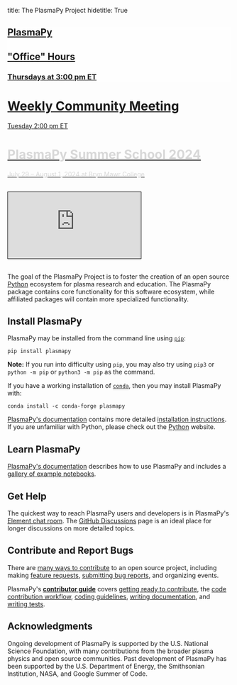 title: The PlasmaPy Project
hidetitle: True

<!-- Feature Cards -->
<div class="feature-row">
    <!-- Feature 1 -->
    <div class="feature-column">
        <a class="feature-link" href="meetings/office_hours">
        <div class="feature-card"
              style="background-image: linear-gradient(rgba(255, 255, 255, 0.5),
                                       rgba(255, 255, 255, 0.5)),
                                       none;
              background-color: var(--plasmapy-light-red)">
            <div>
                <h2>PlasmaPy</h2>
                <h2>"Office" Hours</h2>
                <h3>Thursdays at 3:00 pm ET</h3>
            </div>
        </div>
        </a>
    </div>
    <!-- Feature 2 -->
    <div class="feature-column">
        <a class="feature-link" href="meetings/weekly">
        <div class="feature-card">
            <div>
                <h1>Weekly Community Meeting</h1>
                Tuesday 2:00 pm ET
            </div>
        </div>
        </a>
    </div>
    <!-- Feature 3 -->
    <div class="feature-column">
        <a class="feature-link" href="meetings/summer-school-2024">
        <div class="feature-card"
              style="background-image: linear-gradient(rgba(255, 255, 255, 0.0),
                                       rgba(255, 255, 255, 0.0)),
                                       none;
                     background-color: var(--plasmapy-darkblue)">
            <div>
                <h1 style="color: #d8d8d8">PlasmaPy Summer School 2024</h1>
                <p style="color: #d8d8d8">
                    July 29 – August 1, 2024 at Bryn Mawr College
                </p>
            </div>
        </div>
        </a>
    </div>
</div>

<br>

<!-- YouTube Video-->
<div class="aspect-ratio-80pc">
    <iframe src="https://www.youtube-nocookie.com/embed/E8RwQF5wcXM"
            style="border: 1px solid black"
            frameborder="0"
            allow="accelerometer; autoplay; encrypted-media; gyroscope; picture-in-picture"
            allowfullscreen>
    </iframe>
</div>

<br/>

[`conda`]: https://docs.conda.io/en/latest
[`pip`]: https://pip.pypa.io/en/stable
[code contribution workflow]: https://docs.plasmapy.org/en/latest/contributing/workflow.html
[coding guidelines]: https://docs.plasmapy.org/en/latest/contributing/coding_guide.html
[**contributor guide**]: https://docs.plasmapy.org/en/latest/contributing/index.html
[Element chat room]: https://app.element.io/#/room/#plasmapy:openastronomy.org
[feature requests]: https://github.com/PlasmaPy/PlasmaPy/issues/new?assignees=&labels=feature+request&projects=&template=feature_request.yml
[gallery of example notebooks]: https://docs.plasmapy.org/en/stable/examples.html
[getting ready to contribute]: https://docs.plasmapy.org/en/latest/contributing/getting_ready.html
[GitHub Discussions]: https://github.com/PlasmaPy/PlasmaPy/discussions
[installation instructions]: https://docs.plasmapy.org/en/latest/install.html
[many ways to contribute]: https://docs.plasmapy.org/en/latest/contributing/many_ways.html
[PlasmaPy's documentation]: https://docs.plasmapy.org/en/stable
[Python]: https://www.python.org
[submitting bug reports]: https://github.com/PlasmaPy/PlasmaPy/issues/new?assignees=&labels=Bug&projects=&template=bug_report.yml
[writing documentation]: https://docs.plasmapy.org/en/latest/contributing/doc_guide.html
[writing tests]: https://docs.plasmapy.org/en/latest/contributing/testing_guide.html


The goal of the PlasmaPy Project is to foster the creation of an open
source [Python] ecosystem for plasma research and education. The
PlasmaPy package contains core functionality for this software
ecosystem, while affiliated packages will contain more specialized
functionality.

## Install PlasmaPy

PlasmaPy may be installed from the command line using [`pip`]:

```shell
pip install plasmapy
```

**Note:** If you run into difficulty using `pip`, you may also try using
`pip3` or `python -m pip` or `python3 -m pip` as the command.

If you have a working installation of [`conda`], then you may install
PlasmaPy with:

```shell
conda install -c conda-forge plasmapy
```

[PlasmaPy's documentation] contains more detailed [installation
instructions]. If you are unfamiliar with Python, please check out the
[Python] website.

## Learn PlasmaPy

[PlasmaPy's documentation] describes how to use PlasmaPy and includes a
[gallery of example notebooks].

## Get Help

The quickest way to reach PlasmaPy users and developers is in PlasmaPy's
[Element chat room]. The [GitHub Discussions] page is an ideal place for
longer discussions on more detailed topics.

## Contribute and Report Bugs

There are [many ways to contribute] to an open source project, including
making [feature requests], [submitting bug reports], and organizing
events.

PlasmaPy's [**contributor guide**] covers [getting ready to contribute],
the [code contribution workflow], [coding guidelines], [writing
documentation], and [writing tests].

## Acknowledgments

Ongoing development of PlasmaPy is supported by the U.S. National
Science Foundation, with many contributions from the broader plasma
physics and open source communities. Past development of PlasmaPy has
been supported by the U.S. Department of Energy, the Smithsonian
Institution, NASA, and Google Summer of Code.
